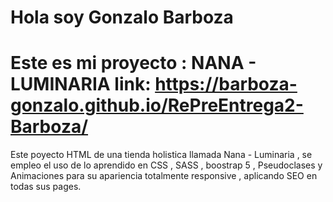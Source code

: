 
 # Hola  soy Gonzalo Barboza 




# Este es mi proyecto : NANA - LUMINARIA link: https://barboza-gonzalo.github.io/RePreEntrega2-Barboza/



Este poyecto HTML de una tienda holistica llamada Nana - Luminaria , se empleo el uso de lo aprendido en CSS , SASS , boostrap 5 , Pseudoclases y Animaciones  para su apariencia totalmente responsive , aplicando  SEO en todas sus pages. 
